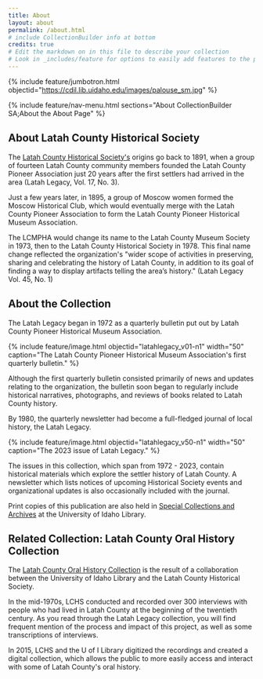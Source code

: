 ```yaml
---
title: About
layout: about
permalink: /about.html
# include CollectionBuilder info at bottom
credits: true
# Edit the markdown on in this file to describe your collection
# Look in _includes/feature for options to easily add features to the page
---
```


{% include feature/jumbotron.html objectid="https://cdil.lib.uidaho.edu/images/palouse_sm.jpg" %} 

{% include feature/nav-menu.html sections="About CollectionBuilder SA;About the About Page" %}

## About Latah County Historical Society

The [Latah County Historical Society's](https://www.latahcountyhistoricalsociety.org/) origins go back to 1891, when a group of fourteen Latah County community members founded the Latah County Pioneer Association just 20 years after the first settlers had arrived in the area (Latah Legacy, Vol. 17, No. 3).

Just a few years later, in 1895, a group of Moscow women formed the Moscow Historical Club, which would eventually merge with the Latah County Pioneer Association to form the Latah County Pioneer Historical Museum Association. 

The LCMPHA would change its name to the Latah County Museum Society in 1973, then to the Latah County Historical Society in 1978. This final name change reflected the organization's "wider scope of activities in preserving, sharing and celebrating the history of Latah County, in addition to its goal of finding a way to display artifacts telling the area’s history." (Latah Legacy Vol. 45, No. 1)



## About the Collection

The Latah Legacy began in 1972 as a quarterly bulletin put out by Latah County Pioneer Historical Museum Association. 

{% include feature/image.html objectid="latahlegacy_v01-n1" width="50" caption="The Latah County Pioneer Historical Museum Association's first quarterly bulletin." %}

Although the first quarterly bulletin consisted primarily of news and updates relating to the organization, the bulletin soon began to regularly include historical narratives, photographs, and reviews of books related to Latah County history. 

By 1980, the quarterly newsletter had become a full-fledged journal of local history, the Latah Legacy. 

{% include feature/image.html objectid="latahlegacy_v50-n1" width="50" caption="The 2023 issue of Latah Legacy." %}

The issues in this collection, which span from 1972 - 2023, contain historical materials which explore the settler history of Latah County. A newsletter which lists notices of upcoming Historical Society events and organizational updates is also occasionally included with the journal.

Print copies of this publication are also held in [Special Collections and Archives](https://www.lib.uidaho.edu/special-collections/) at the University of Idaho Library.


## Related Collection: Latah County Oral History Collection

The [Latah County Oral History Collection](https://www.lib.uidaho.edu/digital/lcoh/) is the result of a collaboration between the University of Idaho Library and the Latah County Historical Society. 

In the mid-1970s, LCHS conducted and recorded over 300 interviews with people who had lived in Latah County at the beginning of the twentieth century. As you read through the Latah Legacy collection, you will find frequent mention of the process and impact of this project, as well as some transcriptions of interviews. 

In 2015, LCHS and the U of I Library digitized the recordings and created a digital collection, which allows the public to more easily access and interact with some of Latah County's oral history.

